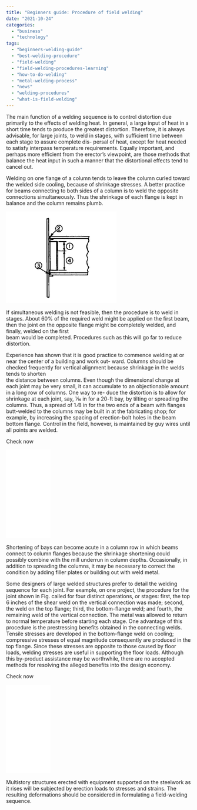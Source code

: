 ```yaml
---
title: "Beginners guide: Procedure of field welding"
date: "2021-10-24"
categories: 
  - "business"
  - "technology"
tags: 
  - "beginners-welding-guide"
  - "best-welding-procedure"
  - "field-welding"
  - "field-welding-procedures-learning"
  - "how-to-do-welding"
  - "metal-welding-process"
  - "news"
  - "welding-procedures"
  - "what-is-field-welding"
---
```


The main function of a welding sequence is to control distortion due primarily to the effects of welding heat. In general, a large input of heat in a short time tends to produce the greatest distortion. Therefore, it is always advisable, for large joints, to weld in stages, with sufficient time between each stage to assure complete dis- 
persal of heat, except for heat needed to satisfy interpass temperature requirements. Equally important, and perhaps more efficient from the erector’s viewpoint, are those methods that balance the heat input in such a manner that the distortional effects tend to cancel out.

Welding on one flange of a column tends to leave the column curled toward the welded side cooling, because of shrinkage stresses. A better practice for beams connecting to both sides of a column is to weld the opposite connections simultaneously. Thus the shrinkage of each flange is kept in balance and the column remains plumb.

![](images/sequence-in-welding.png)

If simultaneous welding is not feasible, then the procedure is to weld in stages. About 60% of the required weld might be applied on the first beam, then the joint on the opposite flange might be completely welded, and finally, welded on the first  
beam would be completed. Procedures such as this will go far to reduce distortion.

Experience has shown that it is good practice to commence welding at or near the center of a building and work out- 
ward. Columns should be checked frequently for vertical alignment because shrinkage in the welds tends to shorten  
the distance between columns. Even though the dimensional change at each joint may be very small, it can accumulate to an objectionable amount in a long row of columns. One way to re- 
duce the distortion is to allow for shrinkage at each joint, say, 1⁄16 in for a 20-ft bay, by tilting or spreading the columns. Thus, a spread of 1 ⁄8 in for the two ends of a beam with flanges butt-welded to the columns may be built in at the fabricating shop; for example, by increasing the spacing of erection-bolt holes in the beam bottom flange. Control in the field, however, is maintained by guy wires until all points are welded.

Check now

<iframe style="width:120px;height:240px;" marginwidth="0" marginheight="0" scrolling="no" frameborder="0" src="//ws-na.amazon-adsystem.com/widgets/q?ServiceVersion=20070822&amp;OneJS=1&amp;Operation=GetAdHtml&amp;MarketPlace=US&amp;source=ss&amp;ref=as_ss_li_til&amp;ad_type=product_link&amp;tracking_id=cableboy0a-20&amp;language=en_US&amp;marketplace=amazon&amp;region=US&amp;placement=B07V9G94NK&amp;asins=B07V9G94NK&amp;linkId=c420149a01d0aab3e1b5dd2d89f64b94&amp;show_border=true&amp;link_opens_in_new_window=true"></iframe>

Shortening of bays can become acute in a column row in which beams connect to column flanges because the shrinkage shortening could possibly combine with the mill underrun in column depths. Occasionally, in addition to spreading the columns, it may be necessary to correct the condition by adding filler plates or building out with weld metal.

Some designers of large welded structures prefer to detail the welding sequence for each joint. For example, on one project, the procedure for the joint shown in Fig. called for four distinct operations, or stages: first, the top 6 inches of the shear weld on the vertical connection was made; second, the weld on the top flange; third, the bottom-flange weld; and fourth, the remaining weld of the vertical connection. The metal was allowed to return to normal temperature before starting each stage. One advantage of this procedure is the prestressing benefits obtained in the connecting welds. Tensile stresses are developed in the bottom-flange weld on cooling; compressive stresses of equal magnitude consequently are produced in the top flange. Since these stresses are opposite to those caused by floor loads, welding stresses are useful in supporting the floor loads. Although this by-product assistance may be worthwhile, there are no accepted methods for resolving the alleged benefits into the design economy.

Check now

<iframe style="width:120px;height:240px;" marginwidth="0" marginheight="0" scrolling="no" frameborder="0" src="//ws-na.amazon-adsystem.com/widgets/q?ServiceVersion=20070822&amp;OneJS=1&amp;Operation=GetAdHtml&amp;MarketPlace=US&amp;source=ss&amp;ref=as_ss_li_til&amp;ad_type=product_link&amp;tracking_id=cableboy0a-20&amp;language=en_US&amp;marketplace=amazon&amp;region=US&amp;placement=B07NWFB2S9&amp;asins=B07NWFB2S9&amp;linkId=9a1f8668285888fcb74a5c0a0e2d2fb5&amp;show_border=true&amp;link_opens_in_new_window=true"></iframe>

Multistory structures erected with equipment supported on the steelwork as it rises will be subjected by erection loads to stresses and strains. The resulting deformations should be considered in formulating a field-welding sequence.
